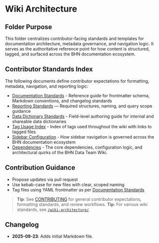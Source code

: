 # Wiki Architecture

## Folder Purpose

This folder centralizes contributor-facing standards and templates for documentation architecture, metadata governance, and navigation logic. It serves as the authoritative reference point for how content is structured, tagged, and surfaced across the BHN documentation ecosystem.

## Contributor Standards Index

The following documents define contributor expectations for formatting, metadata, navigation, and reporting logic:

- [Documentation Standards](documentation-standards.md) - Reference guide for frontmatter schema, Markdown conventions, and changelog standards
- [Reporting Standards](reporting-standards.md) — Required structures, naming, and query scope guidance
- [Data Dictionary Standards](data-dictionary-standards.md) - Field-level authoring guide for internal and shareable data dictionaries
- [Tag Usage Index](tag-usage-index.md) - Index of tags used throughout the wiki with links to tagged files
- [Sidebar Configuration](sidebar-config.md) - How sidebar navigation is governed across the BHN documentation ecosystem
- [Dependencies](dependencies.md) - The core dependencies, configuration logic, and architectural quirks of the BHN Data Team Wiki.

## Contribution Guidance

- Propose updates via pull request
- Use kebab-case for new files with clear, scoped naming
- Tag files using YAML frontmatter as per [Documentation Standards](documentation-standards.md)

> **Tip**: See [CONTRIBUTING](../CONTRIBUTING.md) for general contributor expectations, formatting standards, and review workflows.
> **Tip**: For various wiki standards, see [`/wiki-architecture/`](../wiki-architecture/).

## Changelog

- **2025-09-23**: Adds initial Markdown file.

